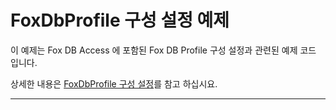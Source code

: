 ﻿# FoxDbProfile 구성 설정 예제

이 예제는 Fox DB Access 에 포함된 Fox DB Profile 구성 설정과 관련된 예제 코드 입니다.

상세한 내용은 [FoxDbProfile 구성 설정](https://neodeex.github.io/doc/dbaccess/dbprofile/configuration/)를 참고 하십시요.

---
